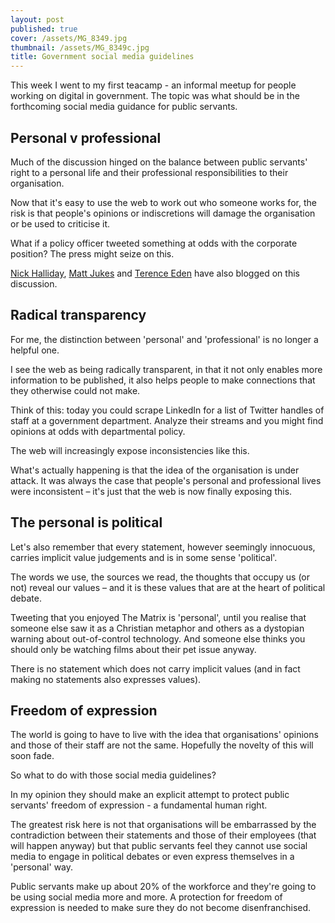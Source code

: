 ```yaml
---
layout: post
published: true
cover: /assets/MG_8349.jpg
thumbnail: /assets/MG_8349c.jpg
title: Government social media guidelines
---
```

This week I went to my first teacamp - an informal meetup for people working on digital in government. The topic was what should be in the forthcoming social media guidance for public servants.

## Personal v professional

Much of the discussion hinged on the balance between public servants' right to a personal life and their professional responsibilities to their organisation.

Now that it's easy to use the web to work out who someone works for, the risk is that people's opinions or indiscretions will damage the organisation or be used to criticise it.

What if a policy officer tweeted something at odds with the corporate position? The press might seize on this.

[Nick Halliday](http://nickmhalliday.posterous.com/social-media-guidance-part-1-do-you-have-a-pr), [Matt Jukes](http://digitalbydefault.com/2012/04/13/talking-teacamp-social-media-guidelines/) and [Terence Eden](http://shkspr.mobi/blog/index.php/2012/04/teacamp-social-media-guidance-for-civil-servants/) have also blogged on this discussion.

## Radical transparency
For me, the distinction between 'personal' and 'professional' is no longer a helpful one.

I see the web as being radically transparent, in that it not only enables more information to be published, it also helps people to make connections that they otherwise could not make.

Think of this: today you could scrape LinkedIn for a list of Twitter handles of staff at a government department. Analyze their streams and you might find opinions at odds with departmental policy.

The web will increasingly expose inconsistencies like this.

What's actually happening is that the idea of the organisation is under attack. It was always the case that people's personal and professional lives were inconsistent – it's just that the web is now finally exposing this.

## The personal is political

Let's also remember that every statement, however seemingly innocuous, carries implicit value judgements and is in some sense 'political'.

The words we use, the sources we read, the thoughts that occupy us (or not) reveal our values – and it is these values that are at the heart of political debate.

Tweeting that you enjoyed The Matrix is 'personal', until you realise that someone else saw it as a Christian metaphor and others as a dystopian warning about out-of-control technology. And someone else thinks you should only be watching films about their pet issue anyway.

There is no statement which does not carry implicit values (and in fact making no statements also expresses values).

## Freedom of expression

The world is going to have to live with the idea that organisations' opinions and those of their staff are not the same. Hopefully the novelty of this will soon fade.

So what to do with those social media guidelines?

In my opinion they should make an explicit attempt to protect public servants' freedom of expression - a fundamental human right.

The greatest risk here is not that organisations will be embarrassed by the contradiction between their statements and those of their employees (that will happen anyway) but that public servants feel they cannot use social media to engage in political debates or even express themselves in a 'personal' way.

Public servants make up about 20% of the workforce and they're going to be using social media more and more. A protection for freedom of expression is needed to make sure they do not become disenfranchised.